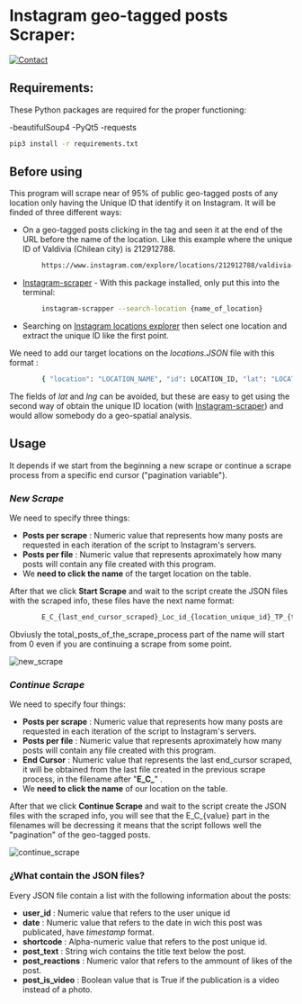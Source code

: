 # Instagram geo-tagged posts Scraper:

[![Contact](https://img.shields.io/badge/Email-%20Contact-yellow.svg)](mailto:manuelhuala@outlook.com)



## Requirements:
These Python packages are required for the proper functioning:

-beautifulSoup4
-PyQt5
-requests

```sh
pip3 install -r requirements.txt
```


## Before using
This program will scrape near of 95% of public geo-tagged posts of any location only having the Unique ID that identify it on Instagram. It will be finded of three different ways:
 * On a geo-tagged posts clicking in the tag and seen it at the end of the URL before the name of the location. Like this example where the unique ID of Valdivia (Chilean city) is 212912788. 
```sh
        https://www.instagram.com/explore/locations/212912788/valdivia-chile/
```
 * [Instagram-scraper](https://github.com/arc298/instagram-scraper/) -  With this package installed, only put this into the terminal:
```sh
        instagram-scrapper --search-location {name_of_location}
```
 * Searching on [Instagram locations explorer](https://www.instagram.com/explore/locations/) then select one location and extract the unique ID like the first point.

We need to add our target locations on the *locations.JSON* file with this format : 
```sh
        { "location": "LOCATION_NAME", "id": LOCATION_ID, "lat": "LOCATION_LAT", "lng": "LOCATION_LNG" }
```

The fields of *lat* and *lng* can be avoided, but these are easy to get using the second way of obtain the unique ID location (with [Instagram-scraper](https://github.com/arc298/instagram-scraper/)) and would allow somebody do a geo-spatial analysis.

## Usage
It depends if we start from the beginning a new scrape or continue a scrape process from a specific end cursor ("pagination variable").

### *New Scrape*
We need to specify three things:
* **Posts per scrape** : Numeric value that represents how many posts are requested in each iteration of the script to Instagram's servers.
* **Posts per file** : Numeric value that represents aproximately how many posts will contain any file created with this program.
* We **need to click the name** of the target location on the table.

After that we click **Start Scrape** and wait to the script create the JSON files with the scraped info, these files have the next name format:
```sh
        E_C_{last_end_cursor_scraped}_Loc_id_{location_unique_id}_TP_{total_posts_of_the_scrape_process}.json
```
Obviusly the total_posts_of_the_scrape_process part of the name will start from 0 even if you are continuing a scrape from some point.

![new_scrape](https://user-images.githubusercontent.com/45650277/95585479-ae4ffa00-0a15-11eb-8a1c-1d8a85e304d8.gif)

### *Continue Scrape*
We need to specify four things:
* **Posts per scrape** : Numeric value that represents how many posts are requested in each iteration of the script to Instagram's servers.
* **Posts per file** : Numeric value that represents aproximately how many posts will contain any file created with this program.
* **End Cursor** : Numeric value that represents the last end_cursor scraped, it will be obtained from the last file created in the previous scrape process, in the filename after "**E_C_**" .
* We **need to click the name** of our location on the table.

After that we click **Continue Scrape** and wait to the script create the JSON files with the scraped info, you will see that the E_C_{value} part in the filenames will be decressing it means that the script follows well the "pagination" of the geo-tagged posts.

![continue_scrape](https://user-images.githubusercontent.com/45650277/95585321-75178a00-0a15-11eb-87a2-616f1055d84a.gif)

### ¿What contain the JSON files?

Every JSON file contain a list with the following information about the posts:

* **user_id** : Numeric value that refers to the user unique id
* **date** : Numeric value that refers to the date in wich this post was publicated, have *timestamp* format.
* **shortcode** : Alpha-numeric value that refers to the post unique id. 
* **post_text** : String wich contains the title text below the post.
* **post_reactions** : Numeric valor that refers to the ammount of likes of the post.
* **post_is_video** : Boolean value that is True if the publication is a video instead of a photo.
